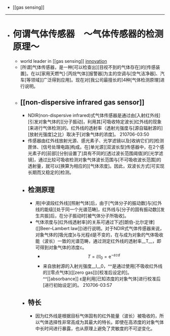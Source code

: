 - [[gas sensing]]
- ---
- # 何谓气体传感器　～气体传感器的检测原理～
    - world leader in [[gas sensing]] [innovation](https://www.figaro.co.jp/cn/technicalinfo/principle/ndir-type.html)
    - [所谓]气体传感器，是一种[可以检查出][目视不到的气体存在]的[传感装置]。在以[家用天燃气]·[丙烷气体][报警器]为主的空调与[空气洁净器]、汽车[等领域][广泛得到应用]。现在对[我公司最擅长的]4种[气体检测原理]进行说明。
    - ## [[non-dispersive infrared gas sensor]]
        - NDIR(non-dispersive infrared)式气体传感器是通过由[入射红外线][引发对象气体的][分子振动]，利用其[可吸收特定波长]红外线的现象[来进行气体检测]的。红外线的透射率（透射光强度与[源自辐射源的][放射光强度]之比）取决于[对象气体的浓度]。
210706-03:50
        - 传感器由红外线放射光源、感光素子、光学滤镜以及[收纳它们的]检测匣体、[信号处理电路]构成。在[单光源][双波长型]传感器中，在2个感光素子的[前部][分别设置了]具有不同的[透过波长范围阈值]的[光学滤镜]，通过比较可吸收检测对象气体波长范围与[不可吸收波长范围]的透射量，就可以[换算为相应的][气体浓度]。因此，双波长方式[可实现长期而又稳定的]检测。
        - ## 检测原理
            - 用[中波段红外线][照射气体]后，由于[气体分子的振动数]与[红外线的能级][处于同一个光谱范畴]，红外线与[分子的固有振动数][发生共振]后，在分子振动时[被气体分子所吸收]。
            - 气体浓度与[红外线透射率]的关系可通过下述[朗伯-比尔定律]([[Beer–Lambert law]])进行说明。对于NDIR式气体传感器来说，对象气体的[吸光度]ε与光程d是不变的，在与成为对象的气体吸收能（波长）一致的光谱范畴，通过测定红外线的透射率__T__，即可得到对象气体的浓度c。
                - $$T=I / I_{0}=\mathrm{e}^{-\varepsilon c d}$$
                - 来自放射源的入射光强度__I__0，^^是通过使用[不吸收红外线的][零点气体]([[zero gas]])[校准后设定的]。^^[[absorbance]] ε是利用[已知浓度的对象气体]进行校准后[进行初始设定]的。
210706-03:57
        - ## 特长
            - 因为红外线是根据目标气体固有的红外能量（波长）被吸收的，所以气体选择性非常高成为其最大的特长。即使在高浓度的对象气体中长时间进行暴露，也从原理上避免了灵敏度的不可逆变化。
